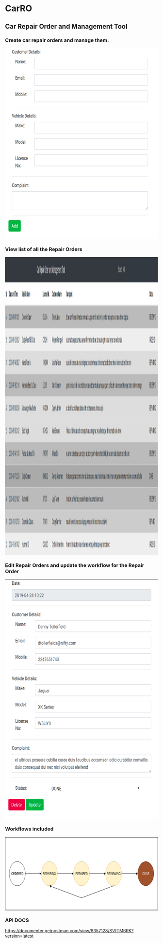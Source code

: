 # CarRO

## Car Repair Order and Management Tool

### Create car repair orders and manage them.

<img align="center" width="674" height="630" src="add.png">


### View list of all the Repair Orders
<img align="center" width="1919" height="983" src="board.png">

### Edit Repair Orders and update the workflow for the Repair Order
<img align="center" width="658" height="790" src="edit.png">

### Workflows included
<img align="center" width="761" height="241" src="workflow.png">

### API DOCS
https://documenter.getpostman.com/view/8357128/SVfTM6RK?version=latest
